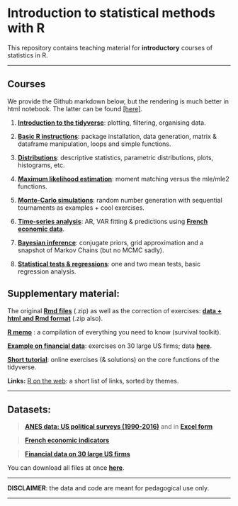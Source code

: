 Introduction to statistical methods with R
================
This repository contains teaching material for **introductory** courses of statistics in R.

------------------------------------------------------------------------


Courses
----

We provide the Github markdown below, but the rendering is much better in html notebook. The latter can be found  [[here]](https://www.gcoqueret.com/rstats.html).

1.  [**Introduction to the tidyverse**](https://github.com/shokru/rstats/blob/master/pages/S1_tidyverse.md): plotting, filtering, organising data.

2.   [**Basic R instructions**](https://github.com/shokru/rstats/blob/master/pages/S2_Basics.md): package installation, data generation, matrix & dataframe manipulation, loops and simple functions.

3.   [**Distributions**](https://github.com/shokru/rstats/blob/master/pages/S3_Distributions.md): descriptive statistics, parametric distributions, plots, histograms, etc.

4.   [**Maximum likelihood estimation**](https://github.com/shokru/rstats/blob/master/pages/S4_MLE.md): moment matching versus the mle/mle2 functions.

5.   [**Monte-Carlo simulations**](https://github.com/shokru/rstats/blob/master/pages/S5_MC.md): random number generation with sequential tournaments as examples + cool exercises.

6.   [**Time-series analysis**](https://github.com/shokru/rstats/blob/master/pages/S6_TS.md): AR, VAR fitting & predictions using **[French economic data](https://github.com/shokru/rstats/blob/master/data/economics.RData)**.

7.   [**Bayesian inference**](https://github.com/shokru/rstats/blob/master/pages/S7_Bayes.md): conjugate priors, grid approximation and a snapshot of Markov Chains (but no MCMC sadly).

8.   [**Statistical tests & regressions**](https://github.com/shokru/rstats/blob/master/pages/S8_Test.md): one and two mean tests, basic regression analysis.


Supplementary material:
----------

The original **[Rmd files](https://github.com/shokru/rstats/blob/master/material/all_Rmd.zip)** (.zip) as well as the correction of exercises: **[data + html and Rmd format](https://github.com/shokru/rstats/blob/master/material/Solution_files.zip)** (.zip also).

[**R memo**](https://github.com/shokru/rstats/blob/master/pages/R_Memo.md) : a compilation of everything you need to know (survival toolkit).

 [**Example on financial data**](https://github.com/shokru/rstats/blob/master/pages/Fin_solutions.md): exercises on 30 large US firms; data **[here](https://github.com/shokru/rstats/blob/master/data/data.RData)**.
 
 [**Short tutorial**](https://gcoqueret.shinyapps.io/Tidyverse-exercises/): online exercises (& solutions) on the core functions of the tidyverse.

**Links:** [R on the web](https://github.com/shokru/rstats/blob/master/material/R_links.md): a short list of links, sorted by themes.  

------------------------------------------------------------------------


Datasets:
----------

> **[ANES data: US political surveys (1990-2016)](https://github.com/shokru/rstats/blob/master/data/anes.RData)** and in **[Excel form](https://github.com/shokru/rstats/blob/master/data/anes.xlsx)**

> **[French economic indicators](https://github.com/shokru/rstats/blob/master/data/economics.RData)**

> **[Financial data on 30 large US firms](https://github.com/shokru/rstats/blob/master/data/data.RData)**

You can download all files at once **[here](https://github.com/shokru/rstats/blob/master/data/all_files.zip)**.

------------------------------------------------------------------------

**DISCLAIMER**: the data and code are meant for pedagogical use only. 

------------------------------------------------------------------------

